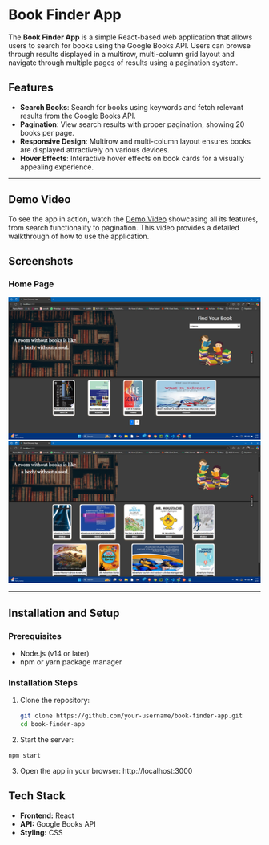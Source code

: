 # Book Finder App  

The **Book Finder App** is a simple React-based web application that allows users to search for books using the Google Books API. Users can browse through results displayed in a multirow, multi-column grid layout and navigate through multiple pages of results using a pagination system.  

## Features  
- **Search Books**: Search for books using keywords and fetch relevant results from the Google Books API.  
- **Pagination**: View search results with proper pagination, showing 20 books per page.  
- **Responsive Design**: Multirow and multi-column layout ensures books are displayed attractively on various devices.  
- **Hover Effects**: Interactive hover effects on book cards for a visually appealing experience.  

---

## Demo Video  
To see the app in action, watch the [Demo Video](https://github.com/Utkarsh13tiwari/Fenado/blob/main/demo/demo.mp4) showcasing all its features, from search functionality to pagination. This video provides a detailed walkthrough of how to use the application.  

## Screenshots

### Home Page
![Home Page Screenshot](https://github.com/Utkarsh13tiwari/Fenado/blob/main/demo/Screenshot%20(1).png)
![Home Page Screenshot](https://github.com/Utkarsh13tiwari/Fenado/blob/main/demo/Screenshot%20(2).png)



---

## Installation and Setup  

### Prerequisites  
- Node.js (v14 or later)  
- npm or yarn package manager  

### Installation Steps  
1. Clone the repository:  
   ```bash  
   git clone https://github.com/your-username/book-finder-app.git  
   cd book-finder-app
   
2. Start the server:
  ```bash
  npm start
  ```
3. Open the app in your browser:
   http://localhost:3000  

## Tech Stack  

- **Frontend:** React  
- **API:** Google Books API  
- **Styling:** CSS  

